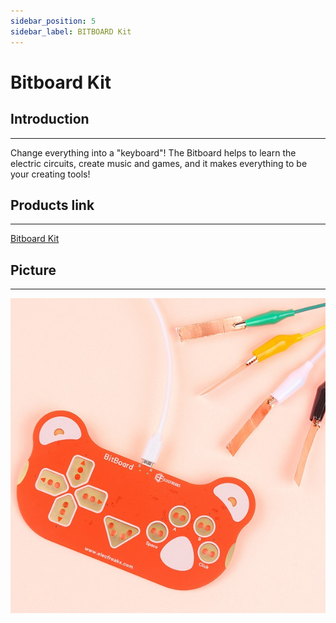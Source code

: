 ```yaml
---
sidebar_position: 5
sidebar_label: BITBOARD Kit
---
```


# Bitboard Kit

## Introduction
---

Change everything into a "keyboard"! The Bitboard helps to learn the electric circuits, create music and games, and it makes everything to be your creating tools!

## Products link
---

[ Bitboard Kit](https://shop.elecfreaks.com/products/elecfreaks-bitboard-kit?_pos=1&_sid=6f2c1bffb&_ss=r)

## Picture
---

![](./images/Bitboard_Kit_01.png)
